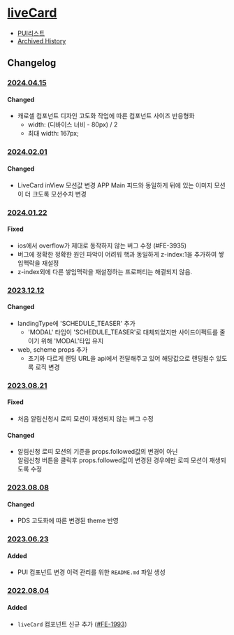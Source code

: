 # [liveCard](https://rxc.atlassian.net/browse/FE-1993)
  * [PUI리스트](../README.md)
  * [Archived History](https://www.notion.so/rxc/LiveCard-04576de23b014793b61936685cb78e74?pvs=4)

## Changelog

### [2024.04.15](https://rxc.atlassian.net/browse/FE-4450)
#### Changed
  * 캐로셀 컴포넌트 디자인 고도화 작업에 따른 컴포넌트 사이즈 반응형화
    * width: (디바이스 너비 - 80px) / 2
    * 최대 width: 167px;

### [2024.02.01](https://rxc.atlassian.net/browse/FE-4103)
#### Changed
  * LiveCard inView 모션값 변경
    APP Main 피드와 동일하게 뒤에 있는 이미지 모션이 더 크도록 모션수치 변경

### [2024.01.22](https://rxc.atlassian.net/browse/FE-3935)
#### Fixed
  * ios에서 overflow가 제대로 동작하지 않는 버그 수정 (#FE-3935)
  * 버그에 정확한 정확한 원인 파악이 어려워 핵과 동일하게 z-index:1을 추가하여 쌓임맥락을 재설정
  * z-index외에 다른 쌓임맥락을 재설정하는 프로퍼티는 해결되지 않음.

### [2023.12.12](https://rxc.atlassian.net/browse/FE-3923)
#### Changed
  * landingType에 'SCHEDULE_TEASER' 추가
      * 'MODAL' 타입이 'SCHEDULE_TEASER'로 대체되었지만 사이드이펙트를 줄이기 위해 'MODAL'타입 유지
  * web, scheme props 추가
      * 초기와 다르게 랜딩 URL을 api에서 전달해주고 있어 해당값으로 랜딩될수 있도록 로직 변경

### [2023.08.21](https://rxc.atlassian.net/browse/FE-3545)
#### Fixed
  * 처음 알림신청시 로띠 모션이 재생되지 않는 버그 수정
#### Changed
  * 알림신청 로띠 모션의 기준을 props.followed값의 변경이 아닌<br />
    알림신청 버튼을 클릭후 props.followed값이 변경된 경우에만 로띠 모션이 재생되도록 수정

### [2023.08.08](https://rxc.atlassian.net/browse/FE-3490)
#### Changed
  * PDS 고도화에 따른 변경된 theme 반영

### [2023.06.23](https://rxc.atlassian.net/browse/FE-3326)
#### Added
  * PUI 컴포넌트 변경 이력 관리를 위한 `README.md` 파일 생성

### [2022.08.04](https://github.com/rxcompany/fe-mobile/commit/54674a3be51e990659ca847fb454495628dc8990)
#### Added
  * `liveCard` 컴포넌트 신규 추가 ([#FE-1993](https://rxc.atlassian.net/browse/FE-1993))
